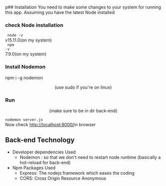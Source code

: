 p## Installation
You need to make some changes to your system for running this app. Assuming you have the latest Node installed

### check Node installation
<code> node -v</code><br/>
v15.11.0(on my system)<br>
<code> npm -v</code><br/>
7.9.0(on my system)

### Install Nodemon
 npm i -g nodemon
<p align="center">(use sudo if you're on linux)</p>

### Run 
<p align="center">(make sure to be in dir back-end)</p>
<code>nodemon server.js</code><br>
Now check <a href="http://localhost:8000/">http://localhost:8000/</a>in browser

## Back-end Technology

- Developer dependencies Used
    - Nodemon : so that we don't need to restart node runtime (basically a hot-reload for back-end)
- Npm Packages Used
    - Express: The nodejs framework which eases the coding
    - CORS: Cross Origin Resource Anonymous